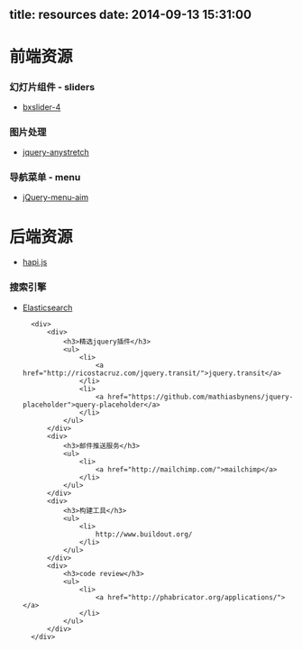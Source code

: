 title: resources
date: 2014-09-13 15:31:00
---

# 前端资源

### 幻灯片组件 - sliders

- [bxslider-4](https://github.com/stevenwanderski/bxslider-4.git)

### 图片处理
- [jquery-anystretch](https://github.com/danmillar/jquery-anystretch)

### 导航菜单 - menu
- [jQuery-menu-aim](https://github.com/kamens/jQuery-menu-aim)

# 后端资源



- [hapi.js](shttp://hapijs.com/)

### 搜索引擎

- [Elasticsearch](https://github.com/elasticsearch/elasticsearch)

        <div>
            <div>
                <h3>精选jquery插件</h3>
                <ul>
                    <li>
                        <a href="http://ricostacruz.com/jquery.transit/">jquery.transit</a>
                    </li>
                    <li>
                        <a href="https://github.com/mathiasbynens/jquery-placeholder">query-placeholder</a>
                    </li>
                </ul>
            </div>
            <div>
                <h3>邮件推送服务</h3>
                <ul>
                    <li>
                        <a href="http://mailchimp.com/">mailchimp</a>
                    </li>
                </ul>
            </div>
            <div>
                <h3>构建工具</h3>
                <ul>
                    <li>
                        http://www.buildout.org/
                    </li>
                </ul>
            </div>
            <div>
                <h3>code review</h3>
                <ul>
                    <li>
                        <a href="http://phabricator.org/applications/"></a>
                    </li>
                </ul>
            </div>
        </div>
